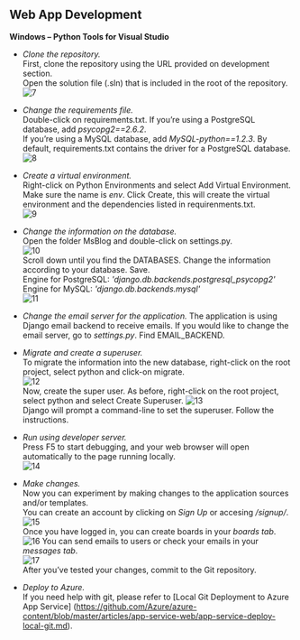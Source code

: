 ## **Web App Development**

**Windows – Python Tools for Visual Studio** 

+ *Clone the repository.*  
First, clone the repository using the URL provided on development section.  
Open the solution file (.sln) that is included in the root of the repository.  
![7](https://github.com/ymr89/School-Me/blob/master/imagesReadMe/7.PNG)

+ *Change the requirements file.*  
Double-click on requirements.txt. If you’re using a PostgreSQL database, add _psycopg2==2.6.2_.  
If you’re using a MySQL database, add _MySQL-python==1.2.3_. By default, requirements.txt contains the driver for a PostgreSQL database.  
![8](https://github.com/ymr89/School-Me/blob/master/imagesReadMe/8.PNG)

+ *Create a virtual environment.*  
Right-click on Python Environments and select Add Virtual Environment. Make sure the name is _env_. Click Create, this will create the virtual environment and the dependencies listed in requirenments.txt.  
![9](https://github.com/ymr89/School-Me/blob/master/imagesReadMe/9.PNG)

+ *Change the information on the database.*  
Open the folder MsBlog and double-click on settings.py.  
![10](https://github.com/ymr89/School-Me/blob/master/imagesReadMe/10.PNG)  
Scroll down until you find the DATABASES. Change the information according to your database. Save.   
Engine for PostgreSQL: _'django.db.backends.postgresql_psycopg2'_  
Engine for MySQL: _'django.db.backends.mysql'_  
![11](https://github.com/ymr89/School-Me/blob/master/imagesReadMe/11.png)

+ *Change the email server for the application.*
The application is using Django email backend to receive emails. If you would like to change the email server, go to _settings.py_. Find EMAIL_BACKEND.

+ *Migrate and create a superuser.*  
To migrate the information into the new database, right-click on the root project, select python and click-on migrate.  
![12](https://github.com/ymr89/School-Me/blob/master/imagesReadMe/12.png)  
Now, create the super user. As before, right-click on the root project, select python and select Create Superuser.
![13](https://github.com/ymr89/School-Me/blob/master/imagesReadMe/13.png)  
Django will prompt a command-line to set the superuser. Follow the instructions. 

+ *Run using developer server.*  
Press F5 to start debugging, and your web browser will open automatically to the page running locally.  
![14](https://github.com/ymr89/School-Me/blob/master/imagesReadMe/14.PNG) 

+ *Make changes.*  
Now you can experiment by making changes to the application sources and/or templates.  
You can create an account by clicking on _Sign Up_ or accesing _/signup/_. 
![15](https://github.com/ymr89/School-Me/blob/master/imagesReadMe/17.PNG)  
Once you have logged in, you can create boards in your _boards tab_.  
![16](https://github.com/ymr89/School-Me/blob/master/imagesReadMe/15.PNG)
You can send emails to users or check your emails in your _messages tab_.  
![17](https://github.com/ymr89/School-Me/blob/master/imagesReadMe/16.PNG)  
After you’ve tested your changes, commit to the Git repository. 

+ *Deploy to Azure.*  
If you need help with git, please refer to [Local Git Deployment to Azure App Service] (https://github.com/Azure/azure-content/blob/master/articles/app-service-web/app-service-deploy-local-git.md).



